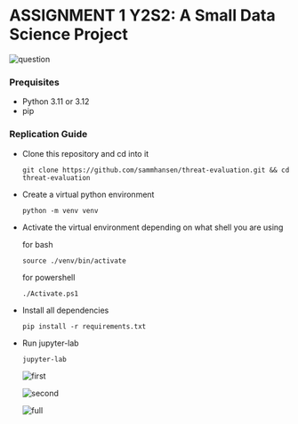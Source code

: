 #  ASSIGNMENT 1 Y2S2: A Small Data Science Project

![question](https://github.com/user-attachments/assets/1ce2d61a-8644-4781-a723-45f9a010225c)


### Prequisites
  
   - Python 3.11 or 3.12
   - pip

 ### Replication Guide
  
- Clone this repository and cd into it

      git clone https://github.com/sammhansen/threat-evaluation.git && cd threat-evaluation

- Create a virtual python environment

      python -m venv venv

- Activate the virtual environment depending on what shell you are using <br>

    for bash
  
      source ./venv/bin/activate

    for powershell

      ./Activate.ps1

- Install all dependencies

      pip install -r requirements.txt
  
- Run jupyter-lab

      jupyter-lab

  ![first](https://github.com/user-attachments/assets/93f70790-12f9-4ab0-92bf-1c91c6a0bd25)

  ![second](https://github.com/user-attachments/assets/925aedaa-f937-4304-8e21-a2112b111281)
  
  ![full](https://github.com/user-attachments/assets/6dd841c4-137e-4de6-b416-95546c8179aa)





  
       
 
 
 
